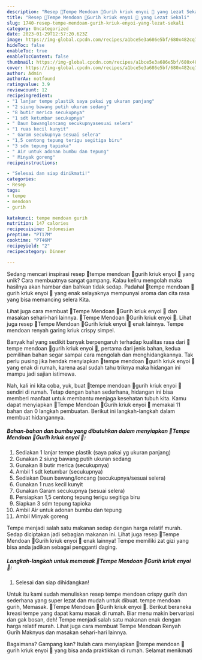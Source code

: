 ```yaml
---
description: "Resep 🍃Tempe Mendoan 🍃Gurih kriuk enyoi 💞 yang Lezat Sekali"
title: "Resep 🍃Tempe Mendoan 🍃Gurih kriuk enyoi 💞 yang Lezat Sekali"
slug: 1740-resep-tempe-mendoan-gurih-kriuk-enyoi-yang-lezat-sekali
category: Uncategorized
date: 2023-01-29T12:57:20.623Z
image: https://img-global.cpcdn.com/recipes/a1bce5e3a686e5bf/680x482cq70/tempe-mendoan-gurih-kriuk-enyoi-foto-resep-utama.jpg
hideToc: false
enableToc: true
enableTocContent: false
thumbnail: https://img-global.cpcdn.com/recipes/a1bce5e3a686e5bf/680x482cq70/tempe-mendoan-gurih-kriuk-enyoi-foto-resep-utama.jpg
cover: https://img-global.cpcdn.com/recipes/a1bce5e3a686e5bf/680x482cq70/tempe-mendoan-gurih-kriuk-enyoi-foto-resep-utama.jpg
author: Admin
authorAv: notfound
ratingvalue: 3.9
reviewcount: 12
recipeingredient:
- "1 lanjar tempe plastik saya pakai yg ukuran panjang"
- "2 siung bawang putih ukuran sedang"
- "8 butir merica secukupnya"
- "1 sdt ketumbar secukupnya"
- " Daun bawangloncang secukupnyasesuai selera"
- "1 ruas kecil kunyit"
- " Garam secukupnya sesuai selera"
- "1,5 centong tepung terigu segitiga biru"
- "3 sdm tepung tapioka"
- " Air untuk adonan bumbu dan tepung"
- " Minyak goreng"
recipeinstructions:

- "Selesai dan siap dinikmati!"
categories:
- Resep
tags:
- tempe
- mendoan
- gurih

katakunci: tempe mendoan gurih 
nutrition: 147 calories
recipecuisine: Indonesian
preptime: "PT17M"
cooktime: "PT46M"
recipeyield: "2"
recipecategory: Dinner

---
```





Sedang mencari inspirasi resep 🍃tempe mendoan 🍃gurih kriuk enyoi 💞 yang unik? Cara membuatnya sangat gampang. Kalau keliru mengolah maka hasilnya akan hambar dan bahkan tidak sedap. Padahal 🍃tempe mendoan 🍃gurih kriuk enyoi 💞 yang enak selayaknya mempunyai aroma dan cita rasa yang bisa memancing selera Kita.





Lihat juga cara membuat 🍃Tempe Mendoan 🍃Gurih kriuk enyoi 💞 dan masakan sehari-hari lainnya. 🍃Tempe Mendoan 🍃Gurih kriuk enyoi 💞. Lihat juga resep 🍃Tempe Mendoan 🍃Gurih kriuk enyoi 💞 enak lainnya. Tempe mendoan renyah garing kriuk crispy simpel.

Banyak hal yang sedikit banyak berpengaruh terhadap kualitas rasa dari 🍃tempe mendoan 🍃gurih kriuk enyoi 💞, pertama dari jenis bahan, kedua pemilihan bahan segar sampai cara mengolah dan menghidangkannya. Tak perlu pusing jika hendak menyiapkan 🍃tempe mendoan 🍃gurih kriuk enyoi 💞 yang enak di rumah, karena asal sudah tahu triknya maka hidangan ini mampu jadi sajian istimewa.






Nah, kali ini kita coba, yuk, buat 🍃tempe mendoan 🍃gurih kriuk enyoi 💞 sendiri di rumah. Tetap dengan bahan sederhana, hidangan ini bisa memberi manfaat untuk membantu menjaga kesehatan tubuh kita. Kamu dapat menyiapkan 🍃Tempe Mendoan 🍃Gurih kriuk enyoi 💞 memakai 11 bahan dan 0 langkah pembuatan. Berikut ini langkah-langkah dalam membuat hidangannya.

<!--inarticleads1-->

##### Bahan-bahan dan bumbu yang dibutuhkan dalam menyiapkan 🍃Tempe Mendoan 🍃Gurih kriuk enyoi 💞:

1. Sediakan 1 lanjar tempe plastik (saya pakai yg ukuran panjang)
1. Gunakan 2 siung bawang putih ukuran sedang
1. Gunakan 8 butir merica (secukupnya)
1. Ambil 1 sdt ketumbar (secukupnya)
1. Sediakan  Daun bawang/loncang (secukupnya/sesuai selera)
1. Gunakan 1 ruas kecil kunyit
1. Gunakan  Garam secukupnya (sesuai selera)
1. Persiapkan 1,5 centong tepung terigu segitiga biru
1. Siapkan 3 sdm tepung tapioka
1. Ambil  Air untuk adonan bumbu dan tepung
1. Ambil  Minyak goreng


Tempe menjadi salah satu makanan sedap dengan harga relatif murah. Sedap diciptakan jadi sebagian makanan ini. Lihat juga resep 🍃Tempe Mendoan 🍃Gurih kriuk enyoi 💞 enak lainnya! Tempe memiliki zat gizi yang bisa anda jadikan sebagai pengganti daging. 

<!--inarticleads2-->

##### Langkah-langkah untuk memasak 🍃Tempe Mendoan 🍃Gurih kriuk enyoi 💞:


1. Selesai dan siap dihidangkan!

Untuk itu kami sudah menuliskan resep tempe mendoan crispy gurih dan sederhana yang super lezat dan mudah untuk dibuat. tempe mendoan gurih, Memasak. 🍃Tempe Mendoan 🍃Gurih kriuk enyoi 💞. Berikut beraneka kreasi tempe yang dapat kamu masak di rumah. Biar menu makin bervariasi dan gak bosan, deh! Tempe menjadi salah satu makanan enak dengan harga relatif murah. Lihat juga cara membuat Tempe Mendoan Renyah Gurih Maknyus dan masakan sehari-hari lainnya. 

Bagaimana? Gampang kan? Itulah cara menyiapkan 🍃tempe mendoan 🍃gurih kriuk enyoi 💞 yang bisa anda praktikkan di rumah. Selamat menikmati
